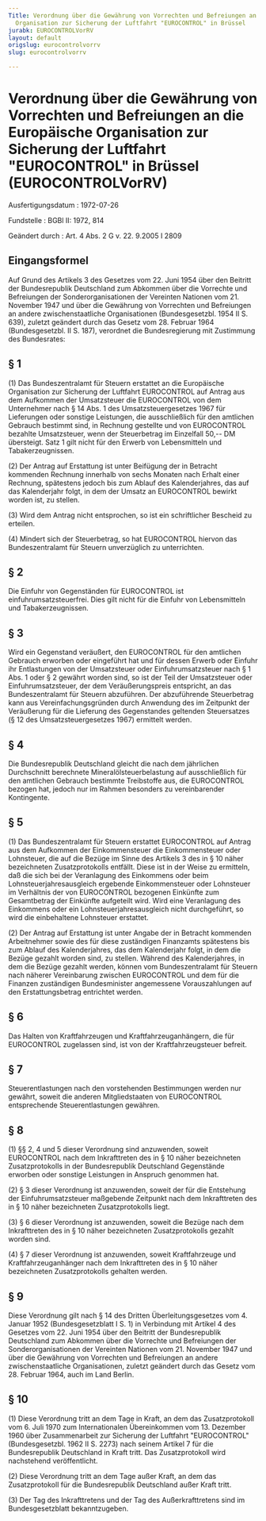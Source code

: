 ```yaml
---
Title: Verordnung über die Gewährung von Vorrechten und Befreiungen an die Europäische
  Organisation zur Sicherung der Luftfahrt "EUROCONTROL" in Brüssel
jurabk: EUROCONTROLVorRV
layout: default
origslug: eurocontrolvorrv
slug: eurocontrolvorrv

---
```


# Verordnung über die Gewährung von Vorrechten und Befreiungen an die Europäische Organisation zur Sicherung der Luftfahrt "EUROCONTROL" in Brüssel (EUROCONTROLVorRV)

Ausfertigungsdatum
:   1972-07-26

Fundstelle
:   BGBl II: 1972, 814

Geändert durch
:   Art. 4 Abs. 2 G v. 22. 9.2005 I 2809


## Eingangsformel

Auf Grund des Artikels 3 des Gesetzes vom 22. Juni 1954 über den
Beitritt der Bundesrepublik Deutschland zum Abkommen über die
Vorrechte und Befreiungen der Sonderorganisationen der Vereinten
Nationen vom 21. November 1947 und über die Gewährung von Vorrechten
und Befreiungen an andere zwischenstaatliche Organisationen
(Bundesgesetzbl. 1954 II S. 639), zuletzt geändert durch das Gesetz
vom 28. Februar 1964 (Bundesgesetzbl. II S. 187), verordnet die
Bundesregierung mit Zustimmung des Bundesrates:


## § 1

(1) Das Bundeszentralamt für Steuern erstattet an die Europäische
Organisation zur Sicherung der Luftfahrt EUROCONTROL auf Antrag aus
dem Aufkommen der Umsatzsteuer die EUROCONTROL von dem Unternehmer
nach
§ 14 Abs. 1 des Umsatzsteuergesetzes 1967 für Lieferungen oder
sonstige Leistungen, die ausschließlich für den amtlichen Gebrauch
bestimmt sind, in Rechnung gestellte und von EUROCONTROL bezahlte
Umsatzsteuer, wenn der Steuerbetrag im Einzelfall 50,-- DM übersteigt.
Satz 1 gilt nicht für den Erwerb von Lebensmitteln und
Tabakerzeugnissen.

(2) Der Antrag auf Erstattung ist unter Beifügung der in Betracht
kommenden Rechnung innerhalb von sechs Monaten nach Erhalt einer
Rechnung, spätestens jedoch bis zum Ablauf des Kalenderjahres, das auf
das Kalenderjahr folgt, in dem der Umsatz an EUROCONTROL bewirkt
worden ist, zu stellen.

(3) Wird dem Antrag nicht entsprochen, so ist ein schriftlicher
Bescheid zu erteilen.

(4) Mindert sich der Steuerbetrag, so hat EUROCONTROL hiervon das
Bundeszentralamt für Steuern unverzüglich zu unterrichten.


## § 2

Die Einfuhr von Gegenständen für EUROCONTROL ist
einfuhrumsatzsteuerfrei. Dies gilt nicht für die Einfuhr von
Lebensmitteln und Tabakerzeugnissen.


## § 3

Wird ein Gegenstand veräußert, den EUROCONTROL für den amtlichen
Gebrauch erworben oder eingeführt hat und für dessen Erwerb oder
Einfuhr ihr Entlastungen von der Umsatzsteuer oder Einfuhrumsatzsteuer
nach § 1 Abs. 1 oder § 2 gewährt worden sind, so ist der Teil der
Umsatzsteuer oder Einfuhrumsatzsteuer, der dem Veräußerungspreis
entspricht, an das Bundeszentralamt für Steuern abzuführen. Der
abzuführende Steuerbetrag kann aus Vereinfachungsgründen durch
Anwendung des im Zeitpunkt der Veräußerung für die Lieferung des
Gegenstandes geltenden Steuersatzes
(§ 12 des Umsatzsteuergesetzes 1967) ermittelt werden.


## § 4

Die Bundesrepublik Deutschland gleicht die nach dem jährlichen
Durchschnitt berechnete Mineralölsteuerbelastung auf ausschließlich
für den amtlichen Gebrauch bestimmte Treibstoffe aus, die EUROCONTROL
bezogen hat, jedoch nur im Rahmen besonders zu vereinbarender
Kontingente.


## § 5

(1) Das Bundeszentralamt für Steuern erstattet EUROCONTROL auf Antrag
aus dem Aufkommen der Einkommensteuer die Einkommensteuer oder
Lohnsteuer, die auf die Bezüge im Sinne des Artikels 3 des in § 10
näher bezeichneten Zusatzprotokolls entfällt. Diese ist in der Weise
zu ermitteln, daß die sich bei der Veranlagung des Einkommens oder
beim Lohnsteuerjahresausgleich ergebende Einkommensteuer oder
Lohnsteuer im Verhältnis der von EUROCONTROL bezogenen Einkünfte zum
Gesamtbetrag der Einkünfte aufgeteilt wird. Wird eine Veranlagung des
Einkommens oder ein Lohnsteuerjahresausgleich nicht durchgeführt, so
wird die einbehaltene Lohnsteuer erstattet.

(2) Der Antrag auf Erstattung ist unter Angabe der in Betracht
kommenden Arbeitnehmer sowie des für diese zuständigen Finanzamts
spätestens bis zum Ablauf des Kalenderjahres, das dem Kalenderjahr
folgt, in dem die Bezüge gezahlt worden sind, zu stellen. Während des
Kalenderjahres, in dem die Bezüge gezahlt werden, können vom
Bundeszentralamt für Steuern nach näherer Vereinbarung zwischen
EUROCONTROL und dem für die Finanzen zuständigen Bundesminister
angemessene Vorauszahlungen auf den Erstattungsbetrag entrichtet
werden.


## § 6

Das Halten von Kraftfahrzeugen und Kraftfahrzeuganhängern, die für
EUROCONTROL zugelassen sind, ist von der Kraftfahrzeugsteuer befreit.


## § 7

Steuerentlastungen nach den vorstehenden Bestimmungen werden nur
gewährt, soweit die anderen Mitgliedstaaten von EUROCONTROL
entsprechende Steuerentlastungen gewähren.


## § 8

(1) §§ 2, 4 und 5 dieser Verordnung sind anzuwenden, soweit
EUROCONTROL nach dem Inkrafttreten des in § 10 näher bezeichneten
Zusatzprotokolls in der Bundesrepublik Deutschland Gegenstände
erworben oder sonstige Leistungen in Anspruch genommen hat.

(2) § 3 dieser Verordnung ist anzuwenden, soweit der für die
Entstehung der Einfuhrumsatzsteuer maßgebende Zeitpunkt nach dem
Inkrafttreten des in § 10 näher bezeichneten Zusatzprotokolls liegt.

(3) § 6 dieser Verordnung ist anzuwenden, soweit die Bezüge nach dem
Inkrafttreten des in § 10 näher bezeichneten Zusatzprotokolls gezahlt
worden sind.

(4) § 7 dieser Verordnung ist anzuwenden, soweit Kraftfahrzeuge und
Kraftfahrzeuganhänger nach dem Inkrafttreten des in § 10 näher
bezeichneten Zusatzprotokolls gehalten werden.


## § 9

Diese Verordnung gilt nach § 14 des Dritten Überleitungsgesetzes vom
4\. Januar 1952 (Bundesgesetzblatt I S. 1) in Verbindung mit Artikel 4
des Gesetzes vom 22. Juni 1954 über den Beitritt der Bundesrepublik
Deutschland zum Abkommen über die Vorrechte und Befreiungen der
Sonderorganisationen der Vereinten Nationen vom 21. November 1947 und
über die Gewährung von Vorrechten und Befreiungen an andere
zwischenstaatliche Organisationen, zuletzt geändert durch das Gesetz
vom 28. Februar 1964, auch im Land Berlin.


## § 10

(1) Diese Verordnung tritt an dem Tage in Kraft, an dem das
Zusatzprotokoll vom 6. Juli 1970 zum Internationalen Übereinkommen vom
13\. Dezember 1960 über Zusammenarbeit zur Sicherung der Luftfahrt
"EUROCONTROL" (Bundesgesetzbl. 1962 II S. 2273) nach seinem Artikel 7
für die Bundesrepublik Deutschland in Kraft tritt. Das Zusatzprotokoll
wird nachstehend veröffentlicht.

(2) Diese Verordnung tritt an dem Tage außer Kraft, an dem das
Zusatzprotokoll für die Bundesrepublik Deutschland außer Kraft tritt.

(3) Der Tag des Inkrafttretens und der Tag des Außerkrafttretens sind
im Bundesgesetzblatt bekanntzugeben.

